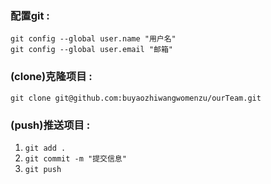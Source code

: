 
### 配置git :
`git config --global user.name "用户名"`  
`git config --global user.email "邮箱"`  

### (clone)克隆项目 :
`git clone git@github.com:buyaozhiwangwomenzu/ourTeam.git`

### (push)推送项目 :
1. ` git add . `
2. ` git commit -m "提交信息" `
3. `git push`
